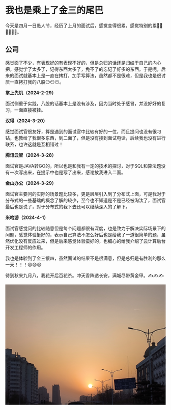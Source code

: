 # 我也是乘上了金三的尾巴

今天是四月一日愚人节，经历了上月的面试后，感觉变得很累，感觉特别的累😮‍💨😮‍💨😮‍💨。

## 公司

感觉面了不少，有表现好的有表现不好的，但是总归的话还是归结于自己的内心把，感觉学了太多了，记得东西太多了，免不了的忘记了好多的东西。于是呢，后来的面试就基本上是一直在拷打，加手写算法，虽然都不是很难，但是我也是很讨厌一直拷打我的八股😶😶😶。

**掌上先机（2024-2-29）**

面试侧重于实践，八股的话基本上是没有涉及，因为当时处于感冒，并没好好的复习，一面直接被挂。

**汉得（2024-3-20）**

感觉面试官很友好，算是遇到的面试官中比较有好的一位，而且提问也没有很刁钻，也教给了我很多东西，到二面了，但是没有接到面试电话，后续我也没有进行联系，也许这就是互相错过！

**腾讯云智（2024-3-28）**

面试官是JAVA转GO的，所以也是和我有一定的技术的探讨，对于SQL和算法题没有一次写出来，在提示中也是写了出来，感谢放我进入二面。

**金山办公（2024-3-29）**

面试官主要问的实际的场景题比较多，更是层层引入到了分布式上面，可是我对于分布式的一些基础的概念了解的较少，至今也不知道是不是已经被淘汰了，面试官最后也是说了，对于分布式的我下去还可以继续深入的了解下。

**米哈游（2024-4-1）**

面试官感觉问的比较随意但是每个问题都很有深度，也是致力于解决实际场景下的问题，感觉体验挺好的，表示自己算法不怎么好后也是给我了一道很简单的题，虽然优化没有反应过来，但是后来感觉体验蛮好的，也细心的给我介绍了云计算后台开发工程师的作用。

我也是体验到了金三银四，虽然面试的结果不是很满意，但是总归是有胜利的那么一天！！！😄😄😄

待到秋来九月八，我花开后百花杀。冲天香阵透长安，满城尽带黄金甲。✍️✍️✍️

![](../images/IMG_20240331_182144.jpg)